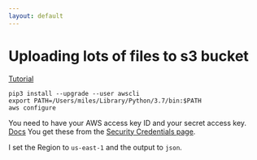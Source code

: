 ```yaml
---
layout: default
---
```


# Uploading lots of files to s3 bucket

[Tutorial](https://stackoverflow.com/questions/5123208/upload-folder-with-subfolders-using-s3-and-the-aws-console)

```
pip3 install --upgrade --user awscli
export PATH=/Users/miles/Library/Python/3.7/bin:$PATH
aws configure
```

You need to have your AWS access key ID and your secret access key. [Docs](https://docs.aws.amazon.com/cli/latest/userguide/cli-chap-configure.html#cli-quick-configuration) You get these from the [Security Credentials page](https://console.aws.amazon.com/iam/home?#/security_credentials).

I set the Region to `us-east-1` and the output to `json`.
